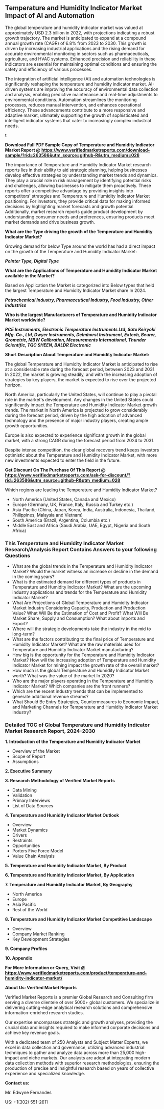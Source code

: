 <h2>Temperature and Humidity Indicator Market Impact of AI and Automation</h2><p>The global temperature and humidity indicator market was valued at approximately USD 2.3 billion in 2022, with projections indicating a robust growth trajectory. The market is anticipated to expand at a compound annual growth rate (CAGR) of 6.8% from 2023 to 2030. This growth is driven by increasing industrial applications and the rising demand for accurate environmental monitoring in sectors such as pharmaceuticals, agriculture, and HVAC systems. Enhanced precision and reliability in these indicators are essential for maintaining optimal conditions and ensuring the safety and efficiency of various processes.</p><p>The integration of artificial intelligence (AI) and automation technologies is significantly reshaping the temperature and humidity indicator market. AI-driven systems are improving the accuracy of environmental data collection and analysis, enabling predictive maintenance and real-time adjustments to environmental conditions. Automation streamlines the monitoring processes, reduces manual intervention, and enhances operational efficiency. These advancements contribute to a more responsive and adaptive market, ultimately supporting the growth of sophisticated and intelligent indicator systems that cater to increasingly complex industrial needs.</p>t</p><p id="" class=""><strong>Download Full PDF Sample Copy of Temperature and Humidity Indicator Market Report @ <a href="https://www.verifiedmarketreports.com/download-sample/?rid=263586&utm_source=github-R&utm_medium=028" target="_blank">https://www.verifiedmarketreports.com/download-sample/?rid=263586&utm_source=github-R&utm_medium=028</a></strong></p><p>The importance of&nbsp;Temperature and Humidity Indicator Market research reports lies in their ability to aid strategic planning, helping businesses develop effective strategies by understanding market trends and dynamics. They play a crucial role in risk management by identifying potential risks and challenges, allowing businesses to mitigate them proactively. These reports offer a competitive advantage by providing insights into competitors' strategies and Temperature and Humidity Indicator Market positioning. For investors, they provide critical data for making informed decisions by highlighting market forecasts and growth potential. Additionally, market research reports guide product development by understanding consumer needs and preferences, ensuring products meet market demands and drive business growth.</p><p><strong>What are the&nbsp;Type driving the growth of the Temperature and Humidity Indicator Market?</strong></p><p id="" class="">Growing demand for below Type around the world has had a direct impact on the growth of the Temperature and Humidity Indicator Market:</p><em><strong>Pointer Type, Digital Type</strong></em></p><strong>What are the&nbsp;Applications&nbsp;of Temperature and Humidity Indicator Market available in the Market?</strong></p><p id="" class="">Based on Application the Market is categorized into Below types that held the largest Temperature and Humidity Indicator Market share In 2024.</p><em><strong>Petrochemical Industry, Pharmaceutical Industry, Food Industry, Other Industries</strong></em></p><strong>Who is the largest Manufacturers of Temperature and Humidity Indicator Market worldwide?</strong></p><p><em><strong>PCE Instruments, Electronic Temperature Instruments Ltd, Sato Keiryoki Mfg. Co., Ltd, Dwyer Instruments, Delmhorst Instrument, Extech, Beurer, Qrometric, MBW Calibration, Measurements International, Thunder Scientific, TQC SHEEN, BALDR Electronic</strong></em></p><p id="" class=""><strong>Short Description About Temperature and Humidity Indicator Market:</strong></p><p>The global Temperature and Humidity Indicator Market is anticipated to rise at a considerable rate during the forecast period, between 2023 and 2031. In 2022, the market is growing steadily, and with the increasing adoption of strategies by key players, the market is expected to rise over the projected horizon.</p><p>North America, particularly the United States, will continue to play a pivotal role in the market's development. Any changes in the United States could significantly impact the Temperature and Humidity Indicator Market growth trends. The market in North America is projected to grow considerably during the forecast period, driven by the high adoption of advanced technology and the presence of major industry players, creating ample growth opportunities.</p><p>Europe is also expected to experience significant growth in the global market, with a strong CAGR during the forecast period from 2024 to 2031.</p><p>Despite intense competition, the clear global recovery trend keeps investors optimistic about the Temperature and Humidity Indicator Market, with more new investments expected to enter the field in the future.</p><p id="" class=""><strong>Get Discount On The Purchase Of This Report @ <a href="https://www.verifiedmarketreports.com/ask-for-discount/?rid=263586&utm_source=github-R&utm_medium=028" target="_blank">https://www.verifiedmarketreports.com/ask-for-discount/?rid=263586&utm_source=github-R&utm_medium=028</a></strong></p>Which regions are leading the Temperature and Humidity Indicator Market?</p><ul><li>North America (United States, Canada and Mexico)</li><li>Europe (Germany, UK, France, Italy, Russia and Turkey etc.)</li><li>Asia-Pacific (China, Japan, Korea, India, Australia, Indonesia, Thailand, Philippines, Malaysia and Vietnam)</li><li>South America (Brazil, Argentina, Columbia etc.)</li><li>Middle East and Africa (Saudi Arabia, UAE, Egypt, Nigeria and South Africa)</li></ul><h3 id="" class="">This Temperature and Humidity Indicator Market Research/Analysis Report Contains Answers to your following Questions</h3><ul><li>What are the global trends in the Temperature and Humidity Indicator Market? Would the market witness an increase or decline in the demand in the coming years?</li><li>What is the estimated demand for different types of products in Temperature and Humidity Indicator Market? What are the upcoming industry applications and trends for the Temperature and Humidity Indicator Market?</li><li>What Are Projections of Global Temperature and Humidity Indicator Market Industry Considering Capacity, Production and Production Value? What Will Be the Estimation of Cost and Profit? What Will Be Market Share, Supply and Consumption? What about imports and Export?</li><li>Where will the strategic developments take the industry in the mid to long-term?</li><li>What are the factors contributing to the final price of Temperature and Humidity Indicator Market? What are the raw materials used for Temperature and Humidity Indicator Market manufacturing?</li><li>How big is the opportunity for the Temperature and Humidity Indicator Market? How will the increasing adoption of Temperature and Humidity Indicator Market for mining impact the growth rate of the overall market?</li><li>How much is the global Temperature and Humidity Indicator Market worth? What was the value of the market In 2020?</li><li>Who are the major players operating in the Temperature and Humidity Indicator Market? Which companies are the front runners?</li><li>Which are the recent industry trends that can be implemented to generate additional revenue streams?</li><li>What Should Be Entry Strategies, Countermeasures to Economic Impact, and Marketing Channels for Temperature and Humidity Indicator Market Industry?</li></ul><h3 id="" class="">Detailed TOC of Global Temperature and Humidity Indicator Market Research Report, 2024-2030</h3><p id="" class=""><strong>1. Introduction of the Temperature and Humidity Indicator Market</strong></p><ul><li>Overview of the Market</li><li>Scope of Report</li><li>Assumptions</li></ul><p id="" class=""><strong>2. Executive Summary</strong></p><p id="" class=""><strong>3. Research Methodology of Verified Market Reports</strong></p><ul><li>Data Mining</li><li>Validation</li><li>Primary Interviews</li><li>List of Data Sources</li></ul><p id="" class=""><strong>4. Temperature and Humidity Indicator Market Outlook</strong></p><ul><li>Overview</li><li>Market Dynamics</li><li>Drivers</li><li>Restraints</li><li>Opportunities</li><li>Porters Five Force Model</li><li>Value Chain Analysis</li></ul><p id="" class=""><strong>5. Temperature and Humidity Indicator Market, By Product</strong></p><p id="" class=""><strong>6. Temperature and Humidity Indicator Market, By Application</strong></p><p id="" class=""><strong>7. Temperature and Humidity Indicator Market, By Geography</strong></p><ul><li>North America</li><li>Europe</li><li>Asia Pacific</li><li>Rest of the World</li></ul><p id="" class=""><strong>8. Temperature and Humidity Indicator Market Competitive Landscape</strong></p><ul><li>Overview</li><li>Company Market Ranking</li><li>Key Development Strategies</li></ul><p id="" class=""><strong>9. Company Profiles</strong></p><p id="" class=""><strong>10. Appendix</strong></p><p id="" class=""><strong>For More Information or Query, Visit @ <a href="https://www.verifiedmarketreports.com/product/temperature-and-humidity-indicator-market/" target="_blank">https://www.verifiedmarketreports.com/product/temperature-and-humidity-indicator-market/</a></strong></p><p id="" class=""><strong>About Us: Verified Market Reports</strong></p><p id="" class="">Verified Market Reports is a premier Global Research and Consulting firm serving a diverse clientele of over 5000+ global customers. We specialize in delivering cutting-edge analytical research solutions and comprehensive information-enriched research studies.</p><p id="" class="">Our expertise encompasses strategic and growth analyses, providing the crucial data and insights required to make informed corporate decisions and achieve key revenue goals.</p><p id="" class="">With a dedicated team of 250 Analysts and Subject Matter Experts, we excel in data collection and governance, utilizing advanced industrial techniques to gather and analyze data across more than 25,000 high-impact and niche markets. Our analysts are adept at integrating modern data collection methods with superior research methodologies, ensuring the production of precise and insightful research based on years of collective experience and specialized knowledge.</p><p id="" class=""><strong>Contact us:</strong></p><p id="" class="">Mr. Edwyne Fernandes</p><p id="" class="">US: +1(302) 551-2611</p>